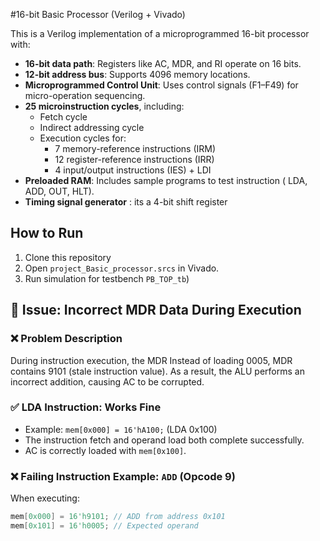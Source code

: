 #16-bit Basic Processor (Verilog + Vivado)

This is a Verilog implementation of a microprogrammed 16-bit processor with:


- **16-bit data path**: Registers like AC, MDR, and RI operate on 16 bits.
- **12-bit address bus**: Supports 4096 memory locations.
- **Microprogrammed Control Unit**: Uses control signals (F1–F49) for micro-operation sequencing.
- **25 microinstruction cycles**, including:
  - Fetch cycle
  - Indirect addressing cycle
  - Execution cycles for:
    - 7 memory-reference instructions (IRM)
    - 12 register-reference instructions (IRR)
    - 4 input/output instructions (IES) + LDI
- **Preloaded RAM**: Includes sample programs to test instruction ( LDA, ADD, OUT, HLT).
- **Timing signal generator** : its a 4-bit shift register

## How to Run

1. Clone this repository
2. Open `project_Basic_processor.srcs` in Vivado.
3. Run simulation for testbench  `PB_TOP_tb`)

## 🐞 Issue: Incorrect MDR Data During Execution
### ❌ Problem Description
During instruction execution, the MDR Instead of loading 0005, MDR contains 9101 (stale instruction value).
As a result, the ALU performs an incorrect addition, causing AC to be corrupted. 

### ✅ LDA Instruction: Works Fine

- Example: `mem[0x000] = 16'hA100;` (LDA 0x100)
- The instruction fetch and operand load both complete successfully.
- AC is correctly loaded with `mem[0x100]`.

### ❌ Failing Instruction Example: `ADD` (Opcode 9)

When executing:
```verilog
mem[0x000] = 16'h9101; // ADD from address 0x101
mem[0x101] = 16'h0005; // Expected operand
```
